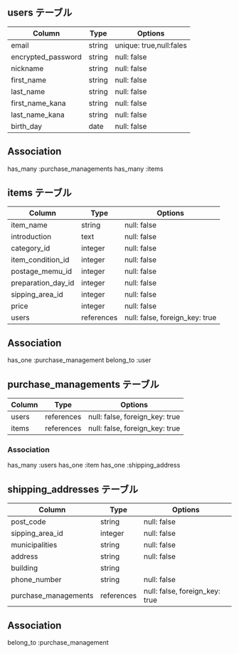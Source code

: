 ## users テーブル

| Column             | Type   | Options                |
| ------------------ | ------ | -----------            |
| email              | string | unique: true,null:fales|
| encrypted_password | string | null: false            |
| nickname           | string | null: false            |
| first_name         | string | null: false            |
| last_name          | string | null: false            |
| first_name_kana    | string | null: false            |
| last_name_kana     | string | null: false            |
| birth_day          | date | null: false              |

## Association

has_many :purchase_managements
has_many :items

## items テーブル

| Column             | Type   | Options     |
| ------------------ | ------ | ----------- |
| item_name          | string | null: false |
| introduction       | text   | null: false |
| category_id        | integer | null: false |
| item_condition_id  | integer  | null: false |
| postage_memu_id     | integer | null: false|
| preparation_day_id  | integer | null: false|
| sipping_area_id     | integer | null: false|
| price               | integer | null: false |
| users                | references | null: false, foreign_key: true |

## Association

has_one :purchase_management
belong_to :user

## purchase_managements テーブル

| Column  | Type       | Options                        |
| ------  | ---------- | ------------------------------ |
| users    | references | null: false, foreign_key: true |
| items   | references | null: false, foreign_key: true |

### Association

has_many :users
has_one :item
has_one :shipping_address

## shipping_addresses テーブル

| Column             | Type   | Options     |
| ------------------ | ------ | ----------- |
| post_code          | string | null: false |
| sipping_area_id    | integer| null: false|
| municipalities     | string| null: false |
| address            | string| null: false|
| building           | string|            |
| phone_number       | string| null: false|
| purchase_managements|references | null: false, foreign_key: true |
## Association


belong_to :purchase_management

